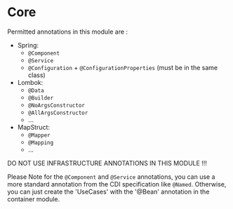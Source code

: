 # Core

Permitted annotations in this module are :
- Spring:
  - `@Component`
  - `@Service`
  - `@Configuration` + `@ConfigurationProperties` (must be in the same class)
- Lombok:
  - `@Data`
  - `@Builder`
  - `@NoArgsConstructor`
  - `@AllArgsConstructor`
  - ...
- MapStruct:
  - `@Mapper`
  - `@Mapping`
  - ...

DO NOT USE INFRASTRUCTURE ANNOTATIONS IN THIS MODULE !!!

Please Note for the `@Component` and `@Service` annotations, you can use a more standard annotation from the CDI specification like `@Named`.
Otherwise, you can just create the 'UseCases' with the '@Bean' annotation in the container module.